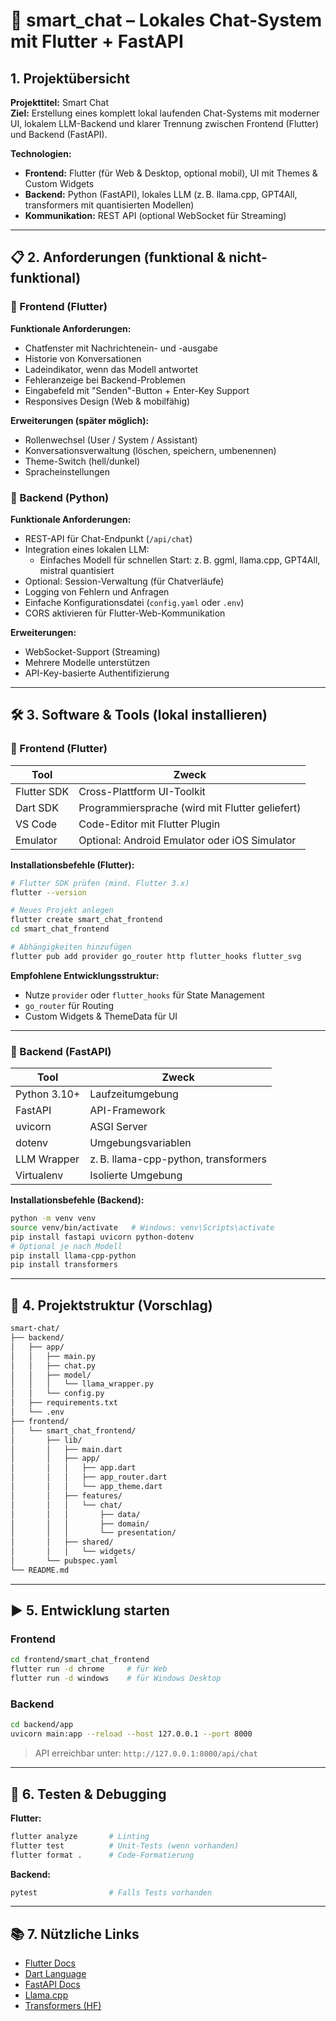 # 🧠 smart_chat – Lokales Chat-System mit Flutter + FastAPI

## 1. Projektübersicht

**Projekttitel:** Smart Chat  
**Ziel:** Erstellung eines komplett lokal laufenden Chat-Systems mit moderner UI, lokalem LLM-Backend und klarer Trennung zwischen Frontend (Flutter) und Backend (FastAPI).

**Technologien:**

- **Frontend:** Flutter (für Web & Desktop, optional mobil), UI mit Themes & Custom Widgets
- **Backend:** Python (FastAPI), lokales LLM (z. B. llama.cpp, GPT4All, transformers mit quantisierten Modellen)
- **Kommunikation:** REST API (optional WebSocket für Streaming)

---

## 📋 2. Anforderungen (funktional & nicht-funktional)

### 🔷 Frontend (Flutter)

**Funktionale Anforderungen:**

- Chatfenster mit Nachrichtenein- und -ausgabe
- Historie von Konversationen
- Ladeindikator, wenn das Modell antwortet
- Fehleranzeige bei Backend-Problemen
- Eingabefeld mit "Senden"-Button + Enter-Key Support
- Responsives Design (Web & mobilfähig)

**Erweiterungen (später möglich):**

- Rollenwechsel (User / System / Assistant)
- Konversationsverwaltung (löschen, speichern, umbenennen)
- Theme-Switch (hell/dunkel)
- Spracheinstellungen

### 🔶 Backend (Python)

**Funktionale Anforderungen:**

- REST-API für Chat-Endpunkt (`/api/chat`)
- Integration eines lokalen LLM:
  - Einfaches Modell für schnellen Start: z. B. ggml, llama.cpp, GPT4All, mistral quantisiert
- Optional: Session-Verwaltung (für Chatverläufe)
- Logging von Fehlern und Anfragen
- Einfache Konfigurationsdatei (`config.yaml` oder `.env`)
- CORS aktivieren für Flutter-Web-Kommunikation

**Erweiterungen:**

- WebSocket-Support (Streaming)
- Mehrere Modelle unterstützen
- API-Key-basierte Authentifizierung

---

## 🛠️ 3. Software & Tools (lokal installieren)

### 🔧 Frontend (Flutter)

| Tool           | Zweck                                |
|----------------|---------------------------------------|
| Flutter SDK    | Cross-Plattform UI-Toolkit            |
| Dart SDK       | Programmiersprache (wird mit Flutter geliefert) |
| VS Code        | Code-Editor mit Flutter Plugin        |
| Emulator       | Optional: Android Emulator oder iOS Simulator |

**Installationsbefehle (Flutter):**

```bash
# Flutter SDK prüfen (mind. Flutter 3.x)
flutter --version

# Neues Projekt anlegen
flutter create smart_chat_frontend
cd smart_chat_frontend

# Abhängigkeiten hinzufügen
flutter pub add provider go_router http flutter_hooks flutter_svg
```

**Empfohlene Entwicklungsstruktur:**

- Nutze `provider` oder `flutter_hooks` für State Management
- `go_router` für Routing
- Custom Widgets & ThemeData für UI

---

### 🐍 Backend (FastAPI)

| Tool             | Zweck                            |
|------------------|-----------------------------------|
| Python 3.10+     | Laufzeitumgebung                 |
| FastAPI          | API-Framework                    |
| uvicorn          | ASGI Server                      |
| dotenv           | Umgebungsvariablen               |
| LLM Wrapper      | z. B. llama-cpp-python, transformers |
| Virtualenv       | Isolierte Umgebung               |

**Installationsbefehle (Backend):**

```bash
python -m venv venv
source venv/bin/activate   # Windows: venv\Scripts\activate
pip install fastapi uvicorn python-dotenv
# Optional je nach Modell
pip install llama-cpp-python
pip install transformers
```

---

## 📁 4. Projektstruktur (Vorschlag)

```txt
smart-chat/
├── backend/
│   ├── app/
│   │   ├── main.py
│   │   ├── chat.py
│   │   ├── model/
│   │   │   └── llama_wrapper.py
│   │   └── config.py
│   ├── requirements.txt
│   └── .env
├── frontend/
│   └── smart_chat_frontend/
│       ├── lib/
│       │   ├── main.dart
│       │   ├── app/
│       │   │   ├── app.dart
│       │   │   ├── app_router.dart
│       │   │   └── app_theme.dart
│       │   ├── features/
│       │   │   └── chat/
│       │   │       ├── data/
│       │   │       ├── domain/
│       │   │       └── presentation/
│       │   ├── shared/
│       │   │   └── widgets/
│       └── pubspec.yaml
└── README.md
```

---

## ▶️ 5. Entwicklung starten

### Frontend

```bash
cd frontend/smart_chat_frontend
flutter run -d chrome     # für Web
flutter run -d windows    # für Windows Desktop
```

### Backend

```bash
cd backend/app
uvicorn main:app --reload --host 127.0.0.1 --port 8000
```

> API erreichbar unter: `http://127.0.0.1:8000/api/chat`

---

## 🧪 6. Testen & Debugging

**Flutter:**

```bash
flutter analyze       # Linting
flutter test          # Unit-Tests (wenn vorhanden)
flutter format .      # Code-Formatierung
```

**Backend:**

```bash
pytest                # Falls Tests vorhanden
```

---

## 📚 7. Nützliche Links

- [Flutter Docs](https://docs.flutter.dev)
- [Dart Language](https://dart.dev)
- [FastAPI Docs](https://fastapi.tiangolo.com)
- [Llama.cpp](https://github.com/ggerganov/llama.cpp)
- [Transformers (HF)](https://huggingface.co/docs/transformers/index)

